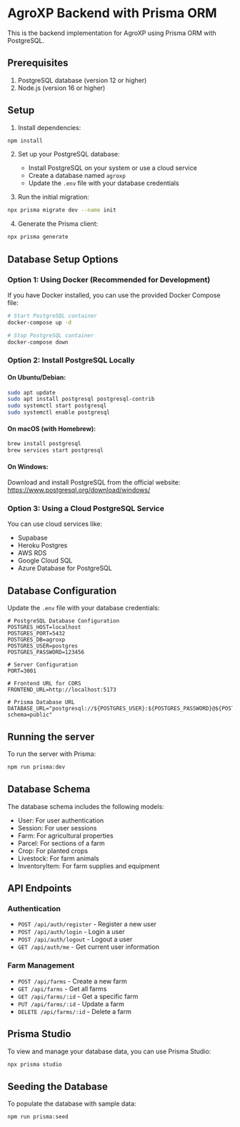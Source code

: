 # AgroXP Backend with Prisma ORM

This is the backend implementation for AgroXP using Prisma ORM with PostgreSQL.

## Prerequisites

1. PostgreSQL database (version 12 or higher)
2. Node.js (version 16 or higher)

## Setup

1. Install dependencies:
```bash
npm install
```

2. Set up your PostgreSQL database:
   - Install PostgreSQL on your system or use a cloud service
   - Create a database named `agroxp`
   - Update the `.env` file with your database credentials

3. Run the initial migration:
```bash
npx prisma migrate dev --name init
```

4. Generate the Prisma client:
```bash
npx prisma generate
```

## Database Setup Options

### Option 1: Using Docker (Recommended for Development)

If you have Docker installed, you can use the provided Docker Compose file:

```bash
# Start PostgreSQL container
docker-compose up -d

# Stop PostgreSQL container
docker-compose down
```

### Option 2: Install PostgreSQL Locally

#### On Ubuntu/Debian:
```bash
sudo apt update
sudo apt install postgresql postgresql-contrib
sudo systemctl start postgresql
sudo systemctl enable postgresql
```

#### On macOS (with Homebrew):
```bash
brew install postgresql
brew services start postgresql
```

#### On Windows:
Download and install PostgreSQL from the official website: https://www.postgresql.org/download/windows/

### Option 3: Using a Cloud PostgreSQL Service

You can use cloud services like:
- Supabase
- Heroku Postgres
- AWS RDS
- Google Cloud SQL
- Azure Database for PostgreSQL

## Database Configuration

Update the `.env` file with your database credentials:

```env
# PostgreSQL Database Configuration
POSTGRES_HOST=localhost
POSTGRES_PORT=5432
POSTGRES_DB=agroxp
POSTGRES_USER=postgres
POSTGRES_PASSWORD=123456

# Server Configuration
PORT=3001

# Frontend URL for CORS
FRONTEND_URL=http://localhost:5173

# Prisma Database URL
DATABASE_URL="postgresql://${POSTGRES_USER}:${POSTGRES_PASSWORD}@${POSTGRES_HOST}:${POSTGRES_PORT}/${POSTGRES_DB}?schema=public"
```

## Running the server

To run the server with Prisma:
```bash
npm run prisma:dev
```

## Database Schema

The database schema includes the following models:
- User: For user authentication
- Session: For user sessions
- Farm: For agricultural properties
- Parcel: For sections of a farm
- Crop: For planted crops
- Livestock: For farm animals
- InventoryItem: For farm supplies and equipment

## API Endpoints

### Authentication
- `POST /api/auth/register` - Register a new user
- `POST /api/auth/login` - Login a user
- `POST /api/auth/logout` - Logout a user
- `GET /api/auth/me` - Get current user information

### Farm Management
- `POST /api/farms` - Create a new farm
- `GET /api/farms` - Get all farms
- `GET /api/farms/:id` - Get a specific farm
- `PUT /api/farms/:id` - Update a farm
- `DELETE /api/farms/:id` - Delete a farm

## Prisma Studio

To view and manage your database data, you can use Prisma Studio:
```bash
npx prisma studio
```

## Seeding the Database

To populate the database with sample data:
```bash
npm run prisma:seed
```